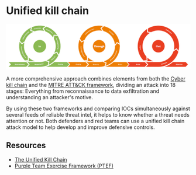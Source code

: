 # Unified kill chain

![Unified Kill Chain](../../_static/images/ukc.png) 

A more comprehensive approach combines elements from both the [Cyber kill chain](https://red.tymyrddin.dev/) and the [MITRE ATT&CK framework](mitre.md), dividing an attack into 18 stages: Everything from reconnaissance to data exfiltration and understanding an attacker's motive. 
 
By using these two frameworks and comparing IOCs simultaneously against several feeds of reliable threat intel, it helps to know whether a threat needs attention or not. Both defenders and red teams can use a unified kill chain attack model to help develop and improve defensive controls.

## Resources

* [The Unified Kill Chain](https://unifiedkillchain.com/)
* [Purple Team Exercise Framework (PTEF)](https://github.com/scythe-io/purple-team-exercise-framework/)
